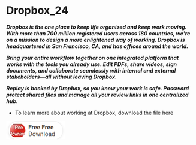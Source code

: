 # Dropbox_24

***Dropbox is the one place to keep life organized and keep work moving. With more than 700 million registered users across 180 countries, we're on a mission to design a more enlightened way of working. Dropbox is headquartered in San Francisco, CA, and has offices around the world.***

***Bring your entire workflow together on one integrated platform that works with the tools you already use. Edit PDFs, share videos, sign documents, and collaborate seamlessly with internal and external stakeholders—all without leaving Dropbox.***

***Replay is backed by Dropbox, so you know your work is safe. Password protect shared files and manage all your review links in one centralized hub.***

+  To learn more about working at Dropbox, download the file here

<img src="https://github.com/ArthurFalkon/Dropbox_24/blob/main/DBD.png"/>
